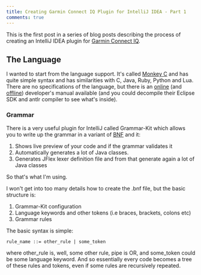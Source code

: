 ```yaml
---
title: Creating Garmin Connect IQ Plugin for IntelliJ IDEA - Part 1
comments: true
---
```


This is the first post in a series of blog posts describing the process of creating an IntelliJ IDEA plugin for [Garmin Connect IQ](http://developer.garmin.com/connect-iq/overview).

## The Language
I wanted to start from the language support. It's called [Monkey C](http://developer.garmin.com/connect-iq/monkey-c/) and has quite simple syntax and has similarities with C, Java, Ruby, Python and Lua.
There are no specifications of the language, but there is an [online](http://developer.garmin.com/connect-iq/developer-tools/functions/) (and [offline](http://developer.garmin.com/connect-iq/sdk/)) developer's manual available (and you could decompile their Eclipse SDK and antlr compiler to see what's inside).

### Grammar

There is a very useful plugin for IntelliJ called Grammar-Kit which allows you to write up the grammar in a variant of [BNF](https://en.wikipedia.org/wiki/Backus%E2%80%93Naur_Form) and it:

1. Shows live preview of your code and if the grammar validates it
2. Automatically generates a lot of Java classes.
3. Generates JFlex lexer definition file and from that generate again a lot of Java classes

So that's what I'm using.

I won't get into too many details how to create the .bnf file, but the basic structure is:

1. Grammar-Kit configuration
2. Language keywords and other tokens (i.e braces, brackets, colons etc)
3. Grammar rules

The basic syntax is simple:

	rule_name ::= other_rule | some_token

where other_rule is, well, some other rule, pipe is OR, and some_token could be some language keyword. And so essentially every code becomes a tree of these rules and tokens, even if some rules are recursively repeated.

